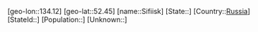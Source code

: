 ﻿---
location: [52.45,134.12]
type: City
tags:
- geo/City


SpocWebEntityId: 34262
isDeleted: false
confidential: public

---
[geo-lon::134.12]
[geo-lat::52.45]
[name::Sifiisk]
[State::]
[Country::[Russia](geo/Continent/Europe/Russia.md)]
[StateId::]
[Population::]
[Unknown::]

